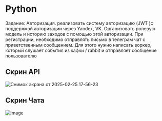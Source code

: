 # Python

Задание: Авторизация.
реализовать систему авторизацию (JWT )с поддержкой авторизации через Yandex, VK. Организовать ролевую модель и историю заходов с помощью этой авторизации. При регистрации, необходимо отправлять письмо в телеграм чат с приветственным сообщением. Для этого нужно написать воркер,  который слушает события из кафки / rabbit и отправляет сообщение пользователю


## Скрин API
![Снимок экрана от 2025-02-25 17-56-23](https://github.com/user-attachments/assets/c953db8e-ea2e-4e9f-a478-0ad392a4bed6)


## Скрин Чата
![image](https://github.com/user-attachments/assets/bb2b5ec6-da9b-4c02-84ba-7335bc572713)



